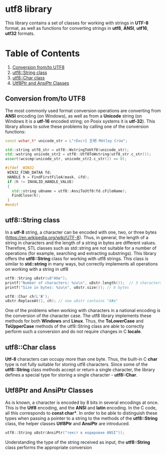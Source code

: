 # utf8 library

This library contains a set of classes for working with strings in **UTF-8** format, as well as functions for converting strings in **utf8**, **ANSI**, **utf16**, **utf32** formats.

# Table of Contents
1. [Conversion from/to UTF8](#conversion-from-to-utf8)
2. [utf8::String class](#utf8--string-class)
3. [utf8::Char class](#utf8--char-class)
4. [Utf8Ptr and AnsiPtr Classes](#utf8ptr-and-ansiptr-classes)

## Conversion from/to UTF8
The most commonly used format conversion operations are converting from **ANSI** encoding (on Windows), as well as from a **Unicode** string (on Windows it is a **utf-16** encoded string; on Posix systems it is **utf-32**). This library allows to solve these problems by calling one of the conversion functions:
```cpp
const wchar_t* unicode_str = L"тЕкст1 王明 Mötley Crüe";

std::string utf8_str = utf8::WstringToUtf8(unicode_str);
std::wstring unicode_str2 = utf8::Utf8ToWstring(utf8_str.c_str());
assert(wcscmp(unicode_str, unicode_str2.c_str()) == 0);

#ifdef _WIN32
 WIN32_FIND_DATAA fd;
 HANDLE h = FindFirstFileA(mask, &fd);
 if (h != INVALID_HANDLE_VALUE)
 {
   std::string u8name = utf8::AnsiToUtf8(fd.cFileName);
   FindClose(h);
 }
#endif
```
## utf8::String class
In a **utf-8** string, a character can be encoded with one, two, or three bytes (https://en.wikipedia.org/wiki/UTF-8). Thus, in general, the length of a string in characters and the length of a string in bytes are different values. Therefore, STL classes such as std::string are not suitable for a number of operations (for example, searching and extracting substrings). This library offers the **utf8::String** class for working with utf8 strings. This class is similar to **std::string** in many ways, but correctly implements all operations on working with a string in utf8

```cpp
utf8::String u8str(u8"Абв");
printf("Number of characters: %zu\n", u8str.length());  // 3 characters
printf("Size in bytes: %zu\n", u8str.size()); // 6 bytes

utf8::Char ch(L'Ж');
u8str.ReplaceAt(1, ch); // now u8str contains "АЖв"

```
One of the problems when working with characters in a national encoding is the conversion of the character case. The utf8 library implements these methods for both **Windows** and **Linux**. Thus, the **ToLowerCase** and **ToUpperCase** methods of the utf8::String class are able to correctly perform such a conversion and do not require changes in С **locale**.

## utf8::Char class
**Utf-8** characters can occupy more than one byte. Thus, the built-in C **char** type is not fully suitable for storing utf8 characters. Since some of the **utf8::String** class methods accept or return a single character, the library defines a special type for storing a single character - **utf8::Char**.

## Utf8Ptr and AnsiPtr Classes
As is known, a character is encoded by 8 bits in several encodings at once. This is the **Utf8** encoding, and the **ANSI** and **latin** encoding. In the C code, all this corresponds to __const char*__. In order to be able to distinguish these types when passing a pointer to a string to the methods of the **utf8::String** class, the helper classes **Utf8Ptr** and **AnsiPtr** are introduced.

```cpp
utf8::String u8str(AnsiPtr("текст в кодировке ANSI"));
```
Understanding the type of the string received as input, the **utf8::String** class performs the appropriate conversion

